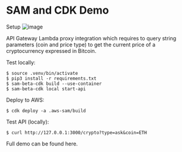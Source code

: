 
# SAM and CDK Demo

Setup
![image](https://user-images.githubusercontent.com/14105387/119160065-2bd1f300-ba58-11eb-9dfe-d141fec8b5e0.png)

API Gateway Lambda proxy integration which requires to query string parameters (coin and price type) to get the current price of a cryptocurrency expressed in Bitcoin.

Test locally:
```
$ source .venv/bin/activate
$ pip3 install -r requirements.txt
$ sam-beta-cdk build --use-container
$ sam-beta-cdk local start-api
```

Deploy to AWS:
```
$ cdk deploy -a .aws-sam/build
```

Test API (locally):
```
$ curl http://127.0.0.1:3000/crypto?type=ask&coin=ETH
```

Full demo can be found here.
